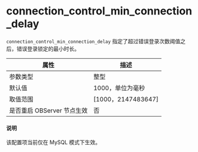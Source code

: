 # connection_control_min_connection_delay

`connection_control_min_connection_delay` 指定了超过错误登录次数阈值之后，错误登录锁定的最小时长。

|        属性        |         描述          |
|------------------|---------------------|
| 参数类型             | 整型                  |
| 默认值              | 1000，单位为毫秒          |
| 取值范围             | \[1000，2147483647\] |
| 是否重启 OBServer 节点生效 | 否                   |

  <main id="notice" type='explain'>
    <h4>说明</h4>
    <p>该配置项当前仅在 MySQL 模式下生效。</p>
  </main>
